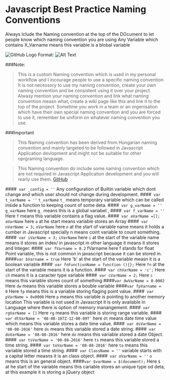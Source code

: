 <h1>Javascript Best Practice Naming Conventions</h1>

<p>Always Iclude the Naming convention at the top of the DOcument to let people know which naming convention you are using
Any Variable which contains X_Varname means this variable is a blobal variable</p>

![GitHub Logo](/images/logo.png)
Format: ![Alt Text](url)

###Note: 
>This is a custom Naming convention which is used in my personal workflow and I incourage people to use a specific naming convention
>It is not necessory to use my naming convention, create your own naming convention and be consistent using it over your project.
>Alwasy mention your naming convention and link what naming convention measn what, create a wiki page like this and link it to the top of the project.
>Sometime you work in a team or an orgenisation which have their own special naming convention and you are forced to use it, remember be uniform on whatever naming convention you use.

###Important
>This Naming convention has been derived from Hungarian naming convention and mainly targeted to be followed in Javascript Application devlopment and might not be suitable for other oprgraming language.

>This Naming convention do include some naming convention which are not required in Javascript Application development and you will rearly use them.
[GitHub](http://github.com)

####` var _config = ''` 
Any configuration of Builtin variable which dont change and which user should not change during development.
####` var t_varName = ''`
`t_varName` `t_` means temporary variable which can be called inside a function to keeping count of some deta.
####` var g_varName = ''`
`g_varName` here `g_` means this is a global variabel ,
####` var f_varName = ''`
Here `f` means this variable contains a flag value.
####` var aVarName =[];` 
`aVarName` here `a` at he start means variable stores an Array
####` var nVarName = 3;`
`nVarName` here `n` at the start of variable name means it holds a cumber in Javascript specially n means coint variable to count something.
####` var iVarName = 3;`
`iVarName` here `i` at the start of the variable name means it stores an index/ in javascript in other language it means it stores and Integer.
####` var fVarname = 0.2`
fVarname here f stands for float Point variable, this is not common in javascript because it can be stored in.
####`var bVarname = true`
Here 'b' at the start of the variable measn it is a boolean variable
####` var fnFunctionName = function (){};`
Here `fn` at the start of the variable means it is a function.
####` var chVarName = 'c';`
Here `ch` means it is a caracter type variable
####` var cVarName = 2;` 
Here `c` means this variable stores count of something
####` var dwVarName = 0.0002 ` 
Here `dw` means this variable stores a bouble variable 
####`var fpVarname = 0` 
Here `fp` means this is a variable storing flaging point value.
####` var pVarName = 0x0000`
Here `p` means this variable is pointing to another memory location This variable is not used in Javascript it is only available in Language where there is option of memory manangement.
####` var rgVarName = []`
Here `rg` means this variable is storing range variable.
####` var dtVarName = '08-08-107Z-12-00-09T'`
here `dt` means date time value which means this variable stores a date time value.
####` var dsVarName = '08-08-2016'`
here `ds` means this variable stored a date string.
####` var doVarName = '08-08-2016'`
here `do` means this variable stored a date Object.
####` var tsVarName = '08-08-2016'`
here `ts` means this variable stored a time string.
####` var toVarName = '08-08-2016'`
here `to` means this variable stored a time string.
####` var ClassName = ''`
variable starts with a capital letter measns it is an class object.
####` var oVarName = ''`
`o` means this is an general object.
####`var $varName = $(document);`
Here `$` at he start of the variable means this cariable stores an unique type od deta, at this example it is storing a jQuery object
